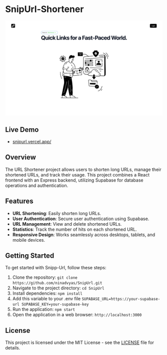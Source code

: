 # SnipUrl-Shortener

<p align="center">
  <img src="public/snipurl.png" alt="Snip-Url">
</p>

## Live Demo
- [snipurl.vercel.app/](https://snipurl.vercel.app/)

## Overview

The URL Shortener project allows users to shorten long URLs, manage their shortened URLs, and track their usage. This project combines a React frontend with an Express backend, utilizing Supabase for database operations and authentication.

## Features

- **URL Shortening**: Easily shorten long URLs.
- **User Authentication**: Secure user authentication using Supabase.
- **URL Management**: View and delete shortened URLs.
- **Statistics**: Track the number of hits on each shortened URL.
- **Responsive Design**: Works seamlessly across desktops, tablets, and mobile devices.

## Getting Started

To get started with Snipp-Url, follow these steps:

1. Clone the repository: `git clone https://github.com/ninadvyas/SnipUrl.git`
2. Navigate to the project directory: `cd SnipUrl`
3. Install dependencies: `npm install`
4. Add this variable to your .env file
`SUPABASE_URL=https://your-supabase-url
SUPABASE_KEY=your-supabase-key`
5. Run the application: `npm start`
6. Open the application in a web browser: `http://localhost:3000`

## License

This project is licensed under the MIT License - see the [LICENSE](LICENSE) file for details.


